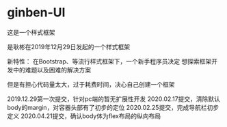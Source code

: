 # ginben-UI
这是一个样式框架

是耿彬在2019年12月29日发起的一个样式框架

新特性：
在Bootstrap、等流行样式框架下，一个新手程序员决定
想探索框架开发中的难题以及困难的解决方案

但是有担心代码量太大，过于耗费时间，决心自己创建一个框架

2019.12.29第一次提交，针对pc端的暂无扩展性开发
2020.02.17提交，清除默认body的margin，对容器头部有了初步的定位
2020.02.25提交，完成导航栏初步定义
2020.04.21提交，确认body体为flex布局的纵向布局
